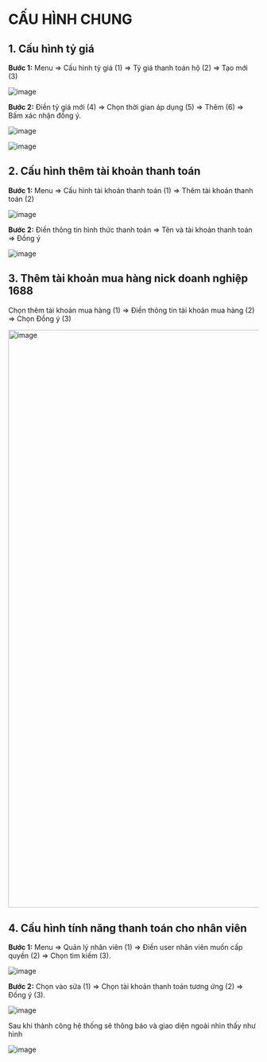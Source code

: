# CẤU HÌNH CHUNG

## 1. Cấu hình tỷ giá

**Bước 1:** Menu => Cấu hình tỷ giá (1) => Tỷ giá thanh toán hộ (2) => Tạo mới (3)

![image](https://user-images.githubusercontent.com/85599407/185892241-ff8a77fb-f807-46e4-842d-552812cfea65.png)

**Bước 2:** Điền tỷ giá mới (4) => Chọn thời gian áp dụng (5) => Thêm (6) => Bấm xác nhận đồng ý.

![image](https://user-images.githubusercontent.com/85599407/185892523-bea99345-3b44-47a0-bf4f-305f94549854.png)

![image](https://user-images.githubusercontent.com/85599407/185892847-e8867138-82e1-4a03-b726-0edd5ab04901.png)


## 2. Cấu hình thêm tài khoản thanh toán

**Bước 1:** Menu => Cấu hình tài khoản thanh toán (1) => Thêm tài khoản thanh toán (2) 

![image](https://user-images.githubusercontent.com/85599407/185888481-848e8798-995f-4a11-b150-46b3efc8d4ca.png)

**Bước 2:** Điền thông tin hình thức thanh toán => Tên và tài khoản thanh toán => Đồng ý

![image](https://user-images.githubusercontent.com/85599407/185889143-3c1dabce-3953-44cf-a362-64466affafe9.png)

## 3. Thêm tài khoản mua hàng nick doanh nghiệp 1688

Chọn thêm tài khoản mua hàng (1) => Điền thông tin tài khoản mua hàng (2) => Chọn Đồng ý (3)

<img width="1163" alt="image" src="https://user-images.githubusercontent.com/85599407/196445925-99e021c7-7ffb-4a3f-8a42-8d3b0737c5a1.png">

## 4. Cấu hình tính năng thanh toán cho nhân viên

**Bước 1:** Menu => Quản lý nhân viên (1) => Điền user nhân viên muốn cấp quyền (2) => Chọn tìm kiếm (3).

![image](https://user-images.githubusercontent.com/85599407/185889885-b50e4bda-533b-41cc-9109-5ccabb28fbae.png)

**Bước 2:** Chọn vào sửa (1) => Chọn tài khoản thanh toán tương ứng (2) => Đồng ý (3).

![image](https://user-images.githubusercontent.com/85599407/185890368-91dea807-31f5-410c-85db-c71dff1e82e5.png)

Sau khi thành công hệ thống sẽ thông báo và giao diện ngoài nhìn thấy như hình

![image](https://user-images.githubusercontent.com/85599407/185890706-202e0f17-f5e9-4fa7-9ad8-309a27b10d66.png)
